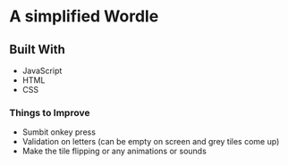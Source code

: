 # A simplified Wordle

## Built With
* JavaScript
* HTML
* CSS


### Things to Improve
* Sumbit onkey press
* Validation on letters (can be empty on screen and grey tiles come up)
* Make the tile flipping or any animations or sounds



